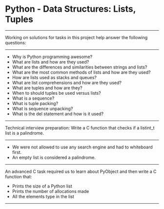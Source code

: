 # Python - Data Structures: Lists, Tuples
***
Working on solutions for tasks in this project help answer the following questions:
***
* Why is Python programming awesome?
* What are lists and how are they used?
* What are the differences and similarities between strings and lists?
* What are the most common methods of lists and how are they used?
* How are lists used as stacks and queues?
* What are list comprehensions and how are they used?
* What are tuples and how are they?
* When to should tuples be used versus lists?
* What is a sequence?
* What is tuple packing?
* What is sequence unpacking?
* What is the del statement and how is it used?
***
Technical interview preparation: Write a C function that checks if a listint_t list is a palindrome.
***
* We were not allowed to use any search engine and had to whiteboard first.
* An empty list is considered a palindrome.
***
An advanced C task required us to learn about PyObject and then write a C function that:
* Prints the size of a Python list
* Prints the number of allocations made
* All the elements type in the list
***
